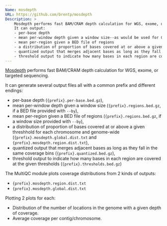 ```yaml
---
Name: mosdepth
URL: https://github.com/brentp/mosdepth
Description: >
    Mosdepth performs fast BAM/CRAM depth calculation for WGS, exome, or targeted sequencing.
    It can output:
    - per-base depth
    - mean per-window depth given a window size--as would be used for CNV calling
    - mean per-region given a BED file of regions
    - a distribution of proportion of bases covered at or above a given threshhold for each chromosome and genome-wide.
    - quantized output that merges adjacent bases as long as they fall in the same coverage bins e.g. (10-20)
    - threshold output to indicate how many bases in each region are covered at the given thresholds.
---
```


[Mosdepth](https://github.com/brentp/mosdepth/) performs fast BAM/CRAM depth calculation for WGS, exome, or targeted sequencing.

It can generate several output files all with a common prefix and different endings:

- per-base depth (`{prefix}.per-base.bed.gz`),
- mean per-window depth given a window size (`{prefix}.regions.bed.gz`, if a BED file provided with `--by`),
- mean per-region given a BED file of regions (`{prefix}.regions.bed.gz`, if a window size provided with `--by`),
- a distribution of proportion of bases covered at or above a given threshhold for each chromosome and genome-wide (`{prefix}.mosdepth.global.dist.txt` and `{prefix}.mosdepth.region.dist.txt`),
- quantized output that merges adjacent bases as long as they fall in the same coverage bins (`{prefix}.quantized.bed.gz`),
- threshold output to indicate how many bases in each region are covered at the given thresholds (`{prefix}.thresholds.bed.gz`)

The MultiQC module plots coverage distributions from 2 kinds of outputs:

- `{prefix}.mosdepth.region.dist.txt`
- `{prefix}.mosdepth.global.dist.txt`

Plotting 2 plots for each:

- Distribution of the number of locations in the genome with a given depth of coverage.
- Average coverage per contig/chromosome.
